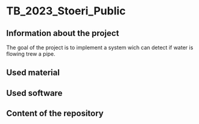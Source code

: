 # TB_2023_Stoeri_Public

## Information about the project
The goal of the project is to implement a system wich can detect if water is flowing trew a pipe. 

## Used material

## Used software

## Content of the repository
